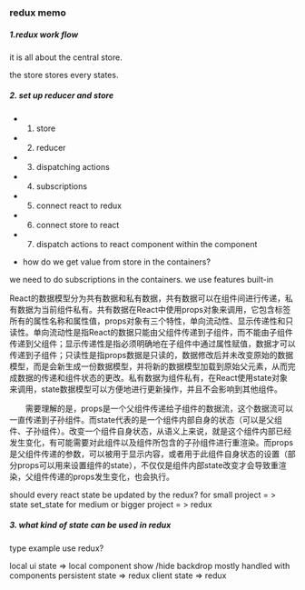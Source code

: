 ### redux memo 
##### 1.redux work flow 

it is all about the central store. 

the store stores every states. 

##### 2. set up reducer and store 

 + 1. store 
 + 2. reducer 
 + 3. dispatching actions 
 + 4. subscriptions
 + 5. connect react to redux 
 + 6. connect store to react
 + 7. dispatch actions to react component within the component 
 
 
 
 
 - how do we get value from store in the containers? 
 
  we need to do subscriptions in the containers. 
  we use features built-in
  
  React的数据模型分为共有数据和私有数据，共有数据可以在组件间进行传递，私有数据为当前组件私有。共有数据在React中使用props对象来调用，它包含标签所有的属性名称和属性值，props对象有三个特性，单向流动性、显示传递性和只读性。单向流动性是指React的数据只能由父组件传递到子组件，而不能由子组件传递到父组件；显示传递性是指必须明确地在子组件中通过属性赋值，数据才可以传递到子组件；只读性是指props数据是只读的，数据修改后并未改变原始的数据模型，而是会新生成一份数据模型，并将新的数据模型加载到原始父元素，从而完成数据的传递和组件状态的更改。私有数据为组件私有，在React使用state对象来调用，state数据模型可以方便地进行更新操作，并且不会影响到其他组件。

　　需要理解的是，props是一个父组件传递给子组件的数据流，这个数据流可以一直传递到子孙组件。而state代表的是一个组件内部自身的状态（可以是父组件、子孙组件）。改变一个组件自身状态，从语义上来说，就是这个组件内部已经发生变化，有可能需要对此组件以及组件所包含的子孙组件进行重渲染。而props是父组件传递的参数，可以被用于显示内容，或者用于此组件自身状态的设置（部分props可以用来设置组件的state），不仅仅是组件内部state改变才会导致重渲染，父组件传递的props发生变化，也会执行。
 
 should every react state be updated by the redux?
 for small project  = > state set_state 
 for medium or bigger project  = > redux 
 
 ##### 3. what kind of state can be used in redux 
 
type   example    use redux?

local ui state => local component   show /hide backdrop   mostly handled with components 
persistent state => redux 
client state => redux 
 
 